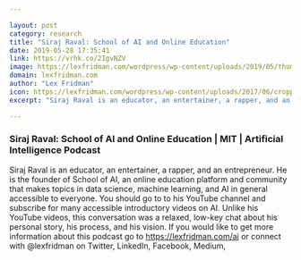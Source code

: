 ```yaml
---

layout: post
category: research
title: "Siraj Raval: School of AI and Online Education"
date: 2019-05-28 17:35:41
link: https://vrhk.co/2IgvNZV
image: https://lexfridman.com/wordpress/wp-content/uploads/2019/05/thumb_siraj_raval_big.png
domain: lexfridman.com
author: "Lex Fridman"
icon: https://lexfridman.com/wordpress/wp-content/uploads/2017/06/cropped-lex-favicon-4-1-180x180.png
excerpt: "Siraj Raval is an educator, an entertainer, a rapper, and an entrepreneur. He is the founder of School of AI, an online education platform and community that makes topics in data science, machine learning, and AI in general accessible to everyone. You should go to to his YouTube channel and subscribe for many accessible introductory videos on AI. Unlike his YouTube videos, this conversation was a relaxed, low-key chat about his personal story, his process, and his vision. If you would like to get more information about this podcast go to <https://lexfridman.com/ai> or connect with @lexfridman on Twitter, LinkedIn, Facebook, Medium,"

---
```


### Siraj Raval: School of AI and Online Education | MIT | Artificial Intelligence Podcast

Siraj Raval is an educator, an entertainer, a rapper, and an entrepreneur. He is the founder of School of AI, an online education platform and community that makes topics in data science, machine learning, and AI in general accessible to everyone. You should go to to his YouTube channel and subscribe for many accessible introductory videos on AI. Unlike his YouTube videos, this conversation was a relaxed, low-key chat about his personal story, his process, and his vision. If you would like to get more information about this podcast go to <https://lexfridman.com/ai> or connect with @lexfridman on Twitter, LinkedIn, Facebook, Medium,